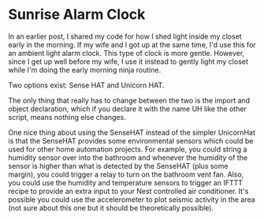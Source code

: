 # Sunrise Alarm Clock
In an earlier post, I shared my code for how I shed light inside my closet early in the morning. If my wife and I got up at the same time, I'd use this for an ambient light alarm clock. This type of clock is more gentle. However, since I get up well before my wife, I use it instead to gently light my closet while I'm doing the early morning ninja routine.

Two options exist: Sense HAT and Unicorn HAT. 

The only thing that really has to change between the two is the import and object declaration, which if you declare it with the name UH like the other script, means nothing else changes.

One nice thing about using the SenseHAT instead of the simpler UnicornHat is that the SenseHAT provides some environmental sensors which could be used for other home automation projects. For example, you could string a humidity sensor over into the bathroom and whenever the humidity of the sensor is higher than what is detected by the SenseHAT (plus some margin), you could trigger a relay to turn on the bathroom vent fan. Also, you could use the humidity and temperature sensors to trigger an IFTTT recipe to provide an extra input to your Nest controlled air conditioner. It's possible you could use the accelerometer to plot seismic activity in the area (not sure about this one but it should be theoretically possible).
